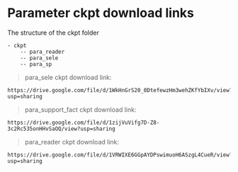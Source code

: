 # Parameter ckpt download links

The structure of the ckpt folder
```
- ckpt
    -- para_reader
    -- para_sele
    -- para_sp
```

> para_sele ckpt download link:
```
https://drive.google.com/file/d/1WkHnGrS20_0DtefewzHm3wehZKfYbIXv/view?usp=sharing
```

> para_support_fact ckpt download link:
```
https://drive.google.com/file/d/1zijVuVifg7D-Z8-3c2Rc535onHHvSaOQ/view?usp=sharing
```

> para_reader ckpt download link:
```
https://drive.google.com/file/d/1VRWIXE6GGpAYDPswimuoH6ASzgL4CueR/view?usp=sharing
```